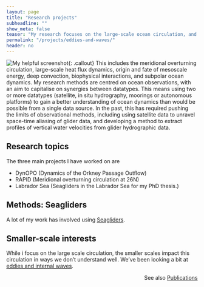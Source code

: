 ```yaml
---
layout: page
title: "Research projects"
subheadline: ""
show_meta: false
teaser: "My research focuses on the large-scale ocean circulation, and its impact on and response to climate change."
permalink: "/projects/eddies-and-waves/"
header: no
---
```

![My helpful screenshot](http://i1.wp.com/www.eleanorfrajka.com/wp-content/uploads/fig3_rapid_3d1-e1432585558370.png){: .callout} This includes the meridional overturning circulation, large-scale heat flux dynamics, origin and fate of mesoscale energy, deep convection, biophysical interactions, and subpolar ocean dynamics. My research methods are centred on ocean observations, with an aim to capitalise on synergies between datatypes. This means using two or more datatypes (satellite, in situ hydrography, moorings or autonomous platforms) to gain a better understanding of ocean dynamics than would be possible from a single data source. In the past, this has required pushing the limits of observational methods, including using satellite data to unravel space-time aliasing of glider data, and developing a method to extract profiles of vertical water velocities from glider hydrographic data.



## Research topics

The three main projects I have worked on are

* DynOPO (Dynamics of the Orkney Passage Outflow)
* RAPID (Meridional overturning circulation at 26N)
* Labrador Sea (Seagliders in the Labrador Sea for my PhD thesis.)

## Methods: Seagliders

A lot of my work has involved using [Seagliders]().

## Smaller-scale interests

While i focus on the large scale circulation, the smaller scales impact this circulation in ways we don’t understand well. We’ve been looking a bit at [eddies and internal waves]().


<p align="right">See also <a href="/outputs/articles/">Publications</a></p>